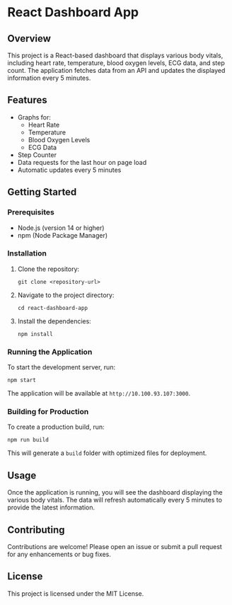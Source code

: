 # React Dashboard App

## Overview
This project is a React-based dashboard that displays various body vitals, including heart rate, temperature, blood oxygen levels, ECG data, and step count. The application fetches data from an API and updates the displayed information every 5 minutes.

## Features
- Graphs for:
  - Heart Rate
  - Temperature
  - Blood Oxygen Levels
  - ECG Data
- Step Counter
- Data requests for the last hour on page load
- Automatic updates every 5 minutes

## Getting Started

### Prerequisites
- Node.js (version 14 or higher)
- npm (Node Package Manager)

### Installation
1. Clone the repository:
   ```
   git clone <repository-url>
   ```
2. Navigate to the project directory:
   ```
   cd react-dashboard-app
   ```
3. Install the dependencies:
   ```
   npm install
   ```

### Running the Application
To start the development server, run:
```
npm start
```
The application will be available at `http://10.100.93.107:3000`.

### Building for Production
To create a production build, run:
```
npm run build
```
This will generate a `build` folder with optimized files for deployment.

## Usage
Once the application is running, you will see the dashboard displaying the various body vitals. The data will refresh automatically every 5 minutes to provide the latest information.

## Contributing
Contributions are welcome! Please open an issue or submit a pull request for any enhancements or bug fixes.

## License
This project is licensed under the MIT License.